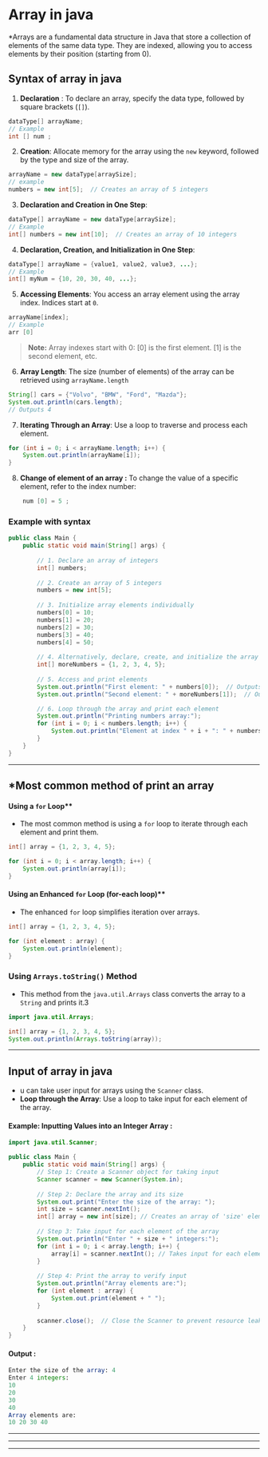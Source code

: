 
# Array in java

*Arrays are a fundamental data structure in Java that store a collection of elements of the same data type. They are indexed, allowing you to access elements by their position (starting from 0).

## Syntax of array in java

1. **Declaration** : To declare an array, specify the data type, followed by square brackets (`[]`).

```java
dataType[] arrayName;
// Example
int [] num ;
```


2. **Creation**: Allocate memory for the array using the `new` keyword, followed by the type and size of the array.
```java
arrayName = new dataType[arraySize];
// example
numbers = new int[5];  // Creates an array of 5 integers
```


3. **Declaration and Creation in One Step**:
```java
dataType[] arrayName = new dataType[arraySize];
// Example
int[] numbers = new int[10];  // Creates an array of 10 integers
```

4. **Declaration, Creation, and Initialization in One Step**:
```java
dataType[] arrayName = {value1, value2, value3, ...};
// Example
int[] myNum = {10, 20, 30, 40, ...};
```

5. **Accessing Elements**: You access an array element using the array index. Indices start at `0`.
```java
arrayName[index];
// Example
arr [0]
```
>  **Note:** Array indexes start with 0: [0] is the first element. [1] is the second element, etc.

6. **Array Length**: The size (number of elements) of the array can be retrieved using `arrayName.length`
```java
String[] cars = {"Volvo", "BMW", "Ford", "Mazda"};
System.out.println(cars.length);
// Outputs 4
```

7. **Iterating Through an Array**: Use a loop to traverse and process each element.
```java
for (int i = 0; i < arrayName.length; i++) {
    System.out.println(arrayName[i]);
}
```

8. **Change of element of an array :** To change the value of a specific element, refer to the index number:
```java
	num [0] = 5 ;
```


### Example with syntax

```java
public class Main {
    public static void main(String[] args) {
        
        // 1. Declare an array of integers
        int[] numbers;
        
        // 2. Create an array of 5 integers
        numbers = new int[5];
        
        // 3. Initialize array elements individually
        numbers[0] = 10;
        numbers[1] = 20;
        numbers[2] = 30;
        numbers[3] = 40;
        numbers[4] = 50;
        
        // 4. Alternatively, declare, create, and initialize the array in one step
        int[] moreNumbers = {1, 2, 3, 4, 5};
        
        // 5. Access and print elements
        System.out.println("First element: " + numbers[0]);  // Outputs 10
        System.out.println("Second element: " + moreNumbers[1]);  // Outputs 2

        // 6. Loop through the array and print each element
        System.out.println("Printing numbers array:");
        for (int i = 0; i < numbers.length; i++) {
            System.out.println("Element at index " + i + ": " + numbers[i]);
        }
    }
}
```
---

## *Most common method of print an array

#### Using a `for` Loop**

- The most common method is using a `for` loop to iterate through each element and print them.

```java
int[] array = {1, 2, 3, 4, 5};

for (int i = 0; i < array.length; i++) {
    System.out.println(array[i]);
}
```

####  Using an Enhanced `for` Loop (for-each loop)**
- The enhanced `for` loop simplifies iteration over arrays.

```java
int[] array = {1, 2, 3, 4, 5};

for (int element : array) {
    System.out.println(element);
}
```

### **Using `Arrays.toString()` Method**
- This method from the `java.util.Arrays` class converts the array to a `String` and prints it.3
```java
import java.util.Arrays;

int[] array = {1, 2, 3, 4, 5};
System.out.println(Arrays.toString(array));
```
---

## Input of array in java

- u can take user input for arrays using the `Scanner` class.
- **Loop through the Array**: Use a loop to take input for each element of the array.
#### Example: Inputting Values into an Integer Array :

```java
import java.util.Scanner;

public class Main {
    public static void main(String[] args) {
        // Step 1: Create a Scanner object for taking input
        Scanner scanner = new Scanner(System.in);
        
        // Step 2: Declare the array and its size
        System.out.print("Enter the size of the array: ");
        int size = scanner.nextInt();
        int[] array = new int[size]; // Creates an array of 'size' elements
        
        // Step 3: Take input for each element of the array
        System.out.println("Enter " + size + " integers:");
        for (int i = 0; i < array.length; i++) {
            array[i] = scanner.nextInt(); // Takes input for each element
        }
        
        // Step 4: Print the array to verify input
        System.out.println("Array elements are:");
        for (int element : array) {
            System.out.print(element + " ");
        }
        
        scanner.close();  // Close the Scanner to prevent resource leaks
    }
}
```


#### Output :

```mathematica
Enter the size of the array: 4
Enter 4 integers:
10
20
30
40
Array elements are:
10 20 30 40

```
---
---
---
